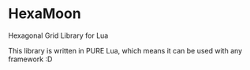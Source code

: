HexaMoon
========

Hexagonal Grid Library for Lua

This library is written in PURE Lua, which means it can be used with any framework :D